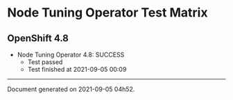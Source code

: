 
Node Tuning Operator Test Matrix
================================

OpenShift 4.8
-------------


* Node Tuning Operator 4.8: SUCCESS
  - Test passed
  - Test finished at 2021-09-05 00:09


---
Document generated on 2021-09-05 04h52.
